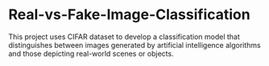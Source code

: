 # Real-vs-Fake-Image-Classification
This project uses CIFAR dataset to develop a classification model that distinguishes between images generated by artificial intelligence algorithms and those depicting real-world scenes or objects.
